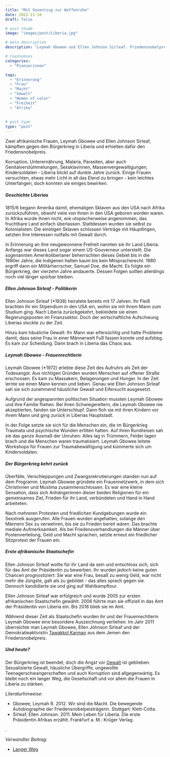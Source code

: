 ```yaml
---
title: "Mit Sexentzug zur Waffenruhe"
date: 2022-11-18
draft: false

# post thumb
image: "images/post/Liberia.jpg"

# meta description
description: "Leymah Gbowee und Ellen Johnson Sirleaf. Friedensnobelpreis. Bürgerkrieg Liberia. Gewalt. Women of color. Freiheit. Erste afrikanische Staatschefin. Präsidentin von Liberia. Afrika."

# taxonomies
categories:
  - "Pionierinnen"

tags:
  - "Erinnerung"
  - "Frau"
  - "Macht"
  - "Gewalt"
  - "Women of color"
  - "Freiheit"
  - "Afrika"
 
  
# post type
type: "post"
---
```


Zwei afrikanische Frauen, Leymah Gbowee und Ellen Johnson Sirleaf, kämpften gegen den Bürgerkrieg in Liberia und erhielten dafür den Friedensnobelpreis.

Korruption, Unterernährung, Malaria, Parasiten, aber auch Genitalverstümmelungen, Sexsklavinnen, Massenvergewaltigungen, Kindersoldaten - Liberia blickt auf dunkle Jahre zurück. Einige Frauen versuchten, etwas mehr Licht in all das Elend zu bringen - kein leichtes Unterfangen, doch konnten sie einiges bewirken.

##### Geschichte Liberias

1815/6 begann Amerika damit, ehemaligen Sklaven aus den USA nach Afrika zurückzuführen, obwohl viele von ihnen in den USA geboren worden waren. In Afrika wurde ihnen nicht, wie utopischerweise angenommen, das fruchtbare Land einfach überlassen. Stattdessen wurden sie selbst zu Kolonialisten: Die einstigen Sklaven schlossen Verträge mit Häuptlingen, setzten ihre Interessen notfalls mit Gewalt durch.

In Erinnerung an ihre neugewonnene Freiheit nannten sie ihr Land Liberia. Anfangs war dieses Land sogar einem US-Gouverneur unterstellt. Die sogenannten Amerikoliberianer beherrschten dieses Gebiet bis in die 1980er Jahre, die Indigenen hatten kaum bis kein Mitspracherecht. 1980 ergriff dann ein Militärherrscher, Samuel Doe, die Macht. Es folgte ein Bürgerkrieg, der vierzehn Jahre andauerte. Dessen Folgen sollten allerdings noch viel länger spürbar bleiben.

##### Ellen Johnson Sirleaf - Politikerin

Ellen Johnson Sirleaf (*1938) heiratete bereits mit 17 Jahren. Ihr Fleiß brachten ihr ein Stipendium in den USA ein, wohin sie mit ihrem Mann zum Studium ging. Nach Liberia zurückgekehrt, bekleidete sie einen Regierungsposten im Finanzsektor. Doch der wirtschaftliche Aufschwung Liberias stockte zu der Zeit. 

Hinzu kam häusliche Gewalt: Ihr Mann war eifersüchtig und hatte Probleme damit, dass seine Frau in einer Männerwelt Fuß fassen konnte und aufstieg. Es kam zur Scheidung. Dann brach in Liberia das Chaos aus.

##### Leymah Gbowee - Frauenrechtlerin

Leymah Gbowee (*1972) erlebte diese Zeit des Aufruhrs als Zeit der Todesangst. Aus nichtigen Gründen wurden Menschen auf offener Straße erschossen. Es kam zu Massakern, Belagerungen und Hunger. In der Zeit lernte sie einen Mann kennen und lieben. Genau wie Ellen Johnson Sirleaf sah sie sich zunehmend häuslicher Gewalt und Eifersucht ausgesetzt. 

Aufgrund der angespannten politischen Situation mussten Leymah Gbowee und ihre Familie fliehen. Bei ihren Schwiegereltern, die Leymah Gbowee nie akzeptierten, fanden sie Unterschlupf. Dann floh sie mit ihren Kindern vor ihrem Mann und ging zurück in Liberias Hauptstadt.

In der Folge setzte sie sich für die Menschen ein, die im Bürgerkrieg Traumata und psychische Wunden erlitten hatten. Auf ihren Rundreisen sah sie das ganze Ausmaß der Unruhen: Alles lag in Trümmern, Felder lagen brach und die Menschen waren traumatisiert. Leymah Gbowee leitete Workshops für Frauen zur Traumabewältigung und kümmerte sich um Kindersoldaten.

##### Der Bürgerkrieg kehrt zurück

Überfälle, Verschleppungen und Zwangsrekrutierungen standen nun auf dem Programm. Leymah Gbowee gründete ein Frauennetzwerk, in dem sich Christinnen und Muslima zusammenschlossen. Es war eine kleine Sensation, dass sich Anhängerinnen dieser beiden Religionen für ein gemeinsames Ziel, Frieden für ihr Land, verbündeten und Hand in Hand arbeiteten.

Nach mehreren Protesten und friedlichen Kundgebungen wurde ein Sexstreik ausgerufen. Alle Frauen wurden angehalten, solange den Männern Sex zu verwehren, bis sie zu Frieden bereit wären. Das brachte mediale Aufmerksamkeit. Als bei Friedensverhandlungen die Männer über Postenverteilung, Geld und Macht sprachen, setzte erneut ein friedlicher Sitzprotest der Frauen ein.

##### Erste afrikanische Staatschefin

Ellen Johnson Sirleaf wollte für ihr Land da sein und entschloss sich, sich für das Amt der Präsidentin zu bewerben. Ihr wurden jedoch keine guten Chancen prognostiziert: Sie war eine Frau, besaß zu wenig Geld, war nicht mehr die Jüngste, galt als zu gebildet - das alles sprach gegen sie. Dennoch kandidierte sie und ging auf Wahlkampftour.

Ellen Johnson Sirleaf war erfolgreich und wurde 2005 zur ersten afrikanischen Staatschefin gewählt. 2006 führte man sie offiziell in das Amt der Präsidentin von Liberia ein. Bis 2018 blieb sie im Amt.

Während dieser Zeit als Staatschefin wurden ihr und der Frauenrechtlerin Leymah Gbowee eine besondere Auszeichnung verliehen. Im Jahr 2011 überreichte man Leymah Gbowee, Ellen Johnson Sirleaf und der Demokratieaktivistin [Tawakkol Karman](https://www.erinnermich.eu/blog/tawakkolkarman/) aus dem Jemen den Friedensnobelpreis.

##### Und heute?

Der Bürgerkrieg ist beendet, doch die Angst vor [Gewalt](https://medicamondiale.org/wo-wir-frauen-staerken/westafrika-mano-river-region) ist geblieben. Sexualisierte Gewalt, häusliche Übergriffe, ungewollte Teenagerschwangerschaften und auch Korruption sind allgegenwärtig. Es bleibt noch ein langer Weg, die Gesellschaft und vor allem die Frauen in Liberia zu stärken.

*Literaturhinweise:*
- Gbowee, Leymah R. 2012. Wir sind die Macht. Die bewegende Autobiographie der Friedensnobelpeisträgerin. Stuttgart: Klett-Cotta.
- Sirleaf, Ellen Johnson. 2011. Mein Leben für Liberia. Die erste Präsidentin Afrikas erzählt. Frankfurt a. M.: Krüger Verlag.


.


*Verwandter Beitrag:*
- [Langer Weg](https://www.erinnermich.eu/blog/tawakkolkarman/)
